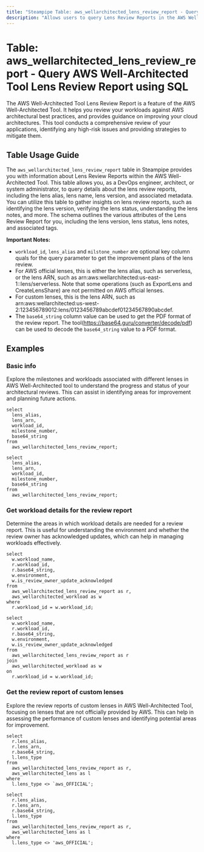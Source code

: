 ```yaml
---
title: "Steampipe Table: aws_wellarchitected_lens_review_report - Query AWS Well-Architected Tool Lens Review Report using SQL"
description: "Allows users to query Lens Review Reports in the AWS Well-Architected Tool."
---
```


# Table: aws_wellarchitected_lens_review_report - Query AWS Well-Architected Tool Lens Review Report using SQL

The AWS Well-Architected Tool Lens Review Report is a feature of the AWS Well-Architected Tool. It helps you review your workloads against AWS architectural best practices, and provides guidance on improving your cloud architectures. This tool conducts a comprehensive review of your applications, identifying any high-risk issues and providing strategies to mitigate them.

## Table Usage Guide

The `aws_wellarchitected_lens_review_report` table in Steampipe provides you with information about Lens Review Reports within the AWS Well-Architected Tool. This table allows you, as a DevOps engineer, architect, or system administrator, to query details about the lens review reports, including the lens alias, lens name, lens version, and associated metadata. You can utilize this table to gather insights on lens review reports, such as identifying the lens version, verifying the lens status, understanding the lens notes, and more. The schema outlines the various attributes of the Lens Review Report for you, including the lens version, lens status, lens notes, and associated tags.

**Important Notes:**
- `workload_id`, `lens_alias` and `milstone_number` are optional key column quals for the query parameter to get the improvement plans of the lens review.
- For AWS official lenses, this is either the lens alias, such as serverless, or the lens ARN, such as arn:aws:wellarchitected:us-east-1::lens/serverless. Note that some operations (such as ExportLens and CreateLensShare) are not permitted on AWS official lenses.
- For custom lenses, this is the lens ARN, such as arn:aws:wellarchitected:us-west-2:123456789012:lens/0123456789abcdef01234567890abcdef.
- The `base64_string` column value can be used to get the PDF format of the review report.
The tool(https://base64.guru/converter/decode/pdf) can be used to decode the `base64_string` value to a PDF format.

## Examples

### Basic info
Explore the milestones and workloads associated with different lenses in AWS Well-Architected tool to understand the progress and status of your architectural reviews. This can assist in identifying areas for improvement and planning future actions.

```sql+postgres
select
  lens_alias,
  lens_arn,
  workload_id,
  milestone_number,
  base64_string
from
  aws_wellarchitected_lens_review_report;
```

```sql+sqlite
select
  lens_alias,
  lens_arn,
  workload_id,
  milestone_number,
  base64_string
from
  aws_wellarchitected_lens_review_report;
```

### Get workload details for the review report
Determine the areas in which workload details are needed for a review report. This is useful for understanding the environment and whether the review owner has acknowledged updates, which can help in managing workloads effectively.

```sql+postgres
select
  w.workload_name,
  r.workload_id,
  r.base64_string,
  w.environment,
  w.is_review_owner_update_acknowledged
from
  aws_wellarchitected_lens_review_report as r,
  aws_wellarchitected_workload as w
where
  r.workload_id = w.workload_id;
```

```sql+sqlite
select
  w.workload_name,
  r.workload_id,
  r.base64_string,
  w.environment,
  w.is_review_owner_update_acknowledged
from
  aws_wellarchitected_lens_review_report as r
join
  aws_wellarchitected_workload as w
on
  r.workload_id = w.workload_id;
```

### Get the review report of custom lenses
Explore the review reports of custom lenses in AWS Well-Architected Tool, focusing on lenses that are not officially provided by AWS. This can help in assessing the performance of custom lenses and identifying potential areas for improvement.

```sql+postgres
select
  r.lens_alias,
  r.lens_arn,
  r.base64_string,
  l.lens_type
from
  aws_wellarchitected_lens_review_report as r,
  aws_wellarchitected_lens as l
where
  l.lens_type <> `aws_OFFICIAL';
```

```sql+sqlite
select
  r.lens_alias,
  r.lens_arn,
  r.base64_string,
  l.lens_type
from
  aws_wellarchitected_lens_review_report as r,
  aws_wellarchitected_lens as l
where
  l.lens_type <> 'aws_OFFICIAL';
```